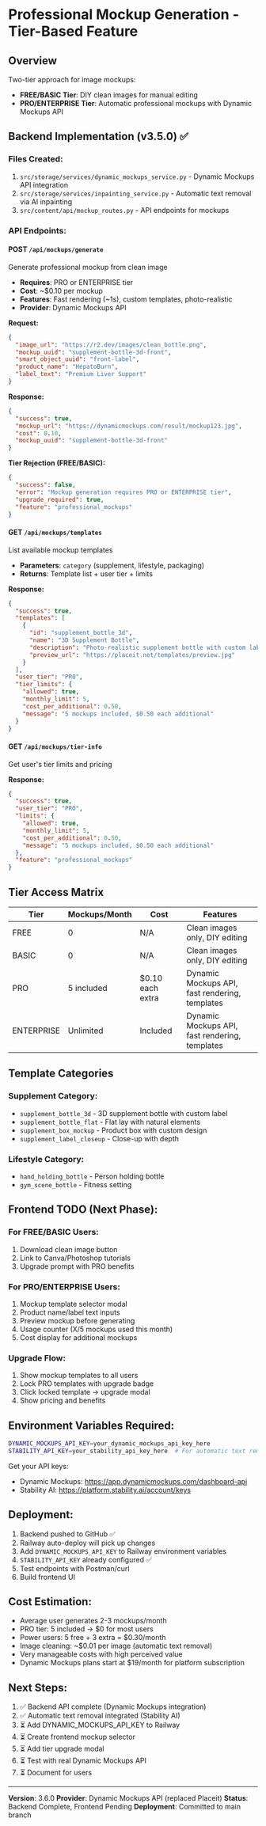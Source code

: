 # Professional Mockup Generation - Tier-Based Feature

## Overview
Two-tier approach for image mockups:
- **FREE/BASIC Tier**: DIY clean images for manual editing
- **PRO/ENTERPRISE Tier**: Automatic professional mockups with Dynamic Mockups API

## Backend Implementation (v3.5.0) ✅

### Files Created:
1. `src/storage/services/dynamic_mockups_service.py` - Dynamic Mockups API integration
2. `src/storage/services/inpainting_service.py` - Automatic text removal via AI inpainting
3. `src/content/api/mockup_routes.py` - API endpoints for mockups

### API Endpoints:

#### POST `/api/mockups/generate`
Generate professional mockup from clean image
- **Requires**: PRO or ENTERPRISE tier
- **Cost**: ~$0.10 per mockup
- **Features**: Fast rendering (~1s), custom templates, photo-realistic
- **Provider**: Dynamic Mockups API

**Request:**
```json
{
  "image_url": "https://r2.dev/images/clean_bottle.png",
  "mockup_uuid": "supplement-bottle-3d-front",
  "smart_object_uuid": "front-label",
  "product_name": "HepatoBurn",
  "label_text": "Premium Liver Support"
}
```

**Response:**
```json
{
  "success": true,
  "mockup_url": "https://dynamicmockups.com/result/mockup123.jpg",
  "cost": 0.10,
  "mockup_uuid": "supplement-bottle-3d-front"
}
```

**Tier Rejection (FREE/BASIC):**
```json
{
  "success": false,
  "error": "Mockup generation requires PRO or ENTERPRISE tier",
  "upgrade_required": true,
  "feature": "professional_mockups"
}
```

#### GET `/api/mockups/templates`
List available mockup templates
- **Parameters**: `category` (supplement, lifestyle, packaging)
- **Returns**: Template list + user tier + limits

**Response:**
```json
{
  "success": true,
  "templates": [
    {
      "id": "supplement_bottle_3d",
      "name": "3D Supplement Bottle",
      "description": "Photo-realistic supplement bottle with custom label",
      "preview_url": "https://placeit.net/templates/preview.jpg"
    }
  ],
  "user_tier": "PRO",
  "tier_limits": {
    "allowed": true,
    "monthly_limit": 5,
    "cost_per_additional": 0.50,
    "message": "5 mockups included, $0.50 each additional"
  }
}
```

#### GET `/api/mockups/tier-info`
Get user's tier limits and pricing

**Response:**
```json
{
  "success": true,
  "user_tier": "PRO",
  "limits": {
    "allowed": true,
    "monthly_limit": 5,
    "cost_per_additional": 0.50,
    "message": "5 mockups included, $0.50 each additional"
  },
  "feature": "professional_mockups"
}
```

## Tier Access Matrix

| Tier | Mockups/Month | Cost | Features |
|------|---------------|------|----------|
| FREE | 0 | N/A | Clean images only, DIY editing |
| BASIC | 0 | N/A | Clean images only, DIY editing |
| PRO | 5 included | $0.10 each extra | Dynamic Mockups API, fast rendering, templates |
| ENTERPRISE | Unlimited | Included | Dynamic Mockups API, fast rendering, templates |

## Template Categories

### Supplement Category:
- `supplement_bottle_3d` - 3D supplement bottle with custom label
- `supplement_bottle_flat` - Flat lay with natural elements
- `supplement_box_mockup` - Product box with custom design
- `supplement_label_closeup` - Close-up with depth

### Lifestyle Category:
- `hand_holding_bottle` - Person holding bottle
- `gym_scene_bottle` - Fitness setting

## Frontend TODO (Next Phase):

### For FREE/BASIC Users:
1. Download clean image button
2. Link to Canva/Photoshop tutorials
3. Upgrade prompt with PRO benefits

### For PRO/ENTERPRISE Users:
1. Mockup template selector modal
2. Product name/label text inputs
3. Preview mockup before generating
4. Usage counter (X/5 mockups used this month)
5. Cost display for additional mockups

### Upgrade Flow:
1. Show mockup templates to all users
2. Lock PRO templates with upgrade badge
3. Click locked template → upgrade modal
4. Show pricing and benefits

## Environment Variables Required:

```bash
DYNAMIC_MOCKUPS_API_KEY=your_dynamic_mockups_api_key_here
STABILITY_API_KEY=your_stability_api_key_here  # For automatic text removal
```

Get your API keys:
- Dynamic Mockups: https://app.dynamicmockups.com/dashboard-api
- Stability AI: https://platform.stability.ai/account/keys

## Deployment:
1. Backend pushed to GitHub ✅
2. Railway auto-deploy will pick up changes
3. Add `DYNAMIC_MOCKUPS_API_KEY` to Railway environment variables
4. `STABILITY_API_KEY` already configured ✅
5. Test endpoints with Postman/curl
6. Build frontend UI

## Cost Estimation:
- Average user generates 2-3 mockups/month
- PRO tier: 5 included → $0 for most users
- Power users: 5 free + 3 extra = $0.30/month
- Image cleaning: ~$0.01 per image (automatic text removal)
- Very manageable costs with high perceived value
- Dynamic Mockups plans start at $19/month for platform subscription

## Next Steps:
1. ✅ Backend API complete (Dynamic Mockups integration)
2. ✅ Automatic text removal integrated (Stability AI)
3. ⏳ Add DYNAMIC_MOCKUPS_API_KEY to Railway
4. ⏳ Create frontend mockup selector
5. ⏳ Add tier upgrade modal
6. ⏳ Test with real Dynamic Mockups API
7. ⏳ Document for users

---

**Version**: 3.6.0
**Provider**: Dynamic Mockups API (replaced Placeit)
**Status**: Backend Complete, Frontend Pending
**Deployment**: Committed to main branch
